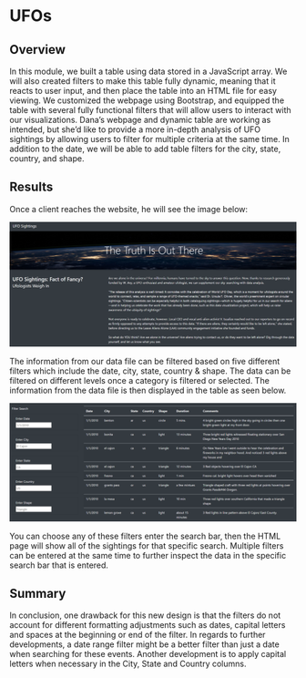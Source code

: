 # UFOs

## Overview

In this module, we built a table using data stored in a JavaScript array. We will also created filters to make this table fully dynamic, meaning that it reacts to user input, and then place the table into an HTML file for easy viewing. We customized the webpage using Bootstrap, and equipped the table with several fully functional filters that will allow users to interact with our visualizations. Dana’s webpage and dynamic table are working as intended, but she’d like to provide a more in-depth analysis of UFO sightings by allowing users to filter for multiple criteria at the same time. In addition to the date, we will be able to add table filters for the city, state, country, and shape.

## Results

Once a client reaches the website, he will see the image below:

![](https://github.com/Mousse10/UFOs/blob/main/static/images/Capture%2012.PNG)

The information from our data file can be filtered based on five different filters which include the date, city, state, country & shape. The data can be filtered on different levels once a category is filtered or selected. The information from the data file is then displayed in the table as seen below. 

![](https://github.com/Mousse10/UFOs/blob/main/static/images/Capture%2013.PNG)

You can choose any of these filters enter the search bar, then the HTML page will show all of the sightings for that specific search. Multiple filters can be entered at the same time to further inspect the data in the specific search bar that is entered.

## Summary

In conclusion, one drawback for this new design is that the filters do not account for different formatting adjustments such as dates, capital letters and spaces at the beginning or end of the filter. In regards to further developments, a date range filter might be a better filter than just a date when searching for these events. Another development is to apply capital letters when necessary in the City, State and Country columns. 
